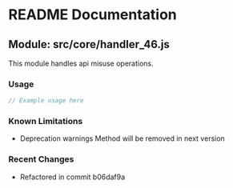 # README Documentation

## Module: src/core/handler_46.js

This module handles api misuse operations.

### Usage

```javascript
// Example usage here
```

### Known Limitations

- Deprecation warnings Method will be removed in next version

### Recent Changes

- Refactored in commit b06daf9a
